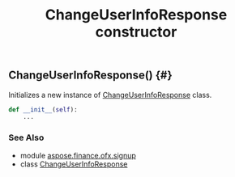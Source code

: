 ﻿---
title: ChangeUserInfoResponse constructor
second_title: Aspose.Finance for Python via .NET API References
description: 
type: docs
weight: 10
url: /python-net/aspose.finance.ofx.signup/changeuserinforesponse/__init__/
is_root: false
---

## ChangeUserInfoResponse() {#}

Initializes a new instance of [ChangeUserInfoResponse](/finance/python-net/aspose.finance.ofx.signup/changeuserinforesponse) class.



```python
def __init__(self):
    ...
```





### See Also
* module [aspose.finance.ofx.signup](../../)
* class [ChangeUserInfoResponse](/finance/python-net/aspose.finance.ofx.signup/changeuserinforesponse)
